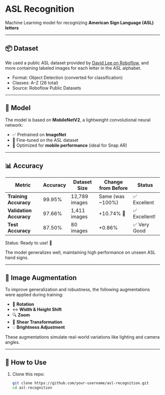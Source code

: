 # ASL Recognition

Machine Learning model for recognizing **American Sign Language (ASL) letters**

---

## 📦 Dataset

We used a public ASL dataset provided by [David Lee on Roboflow](https://public.roboflow.com/object-detection/american-sign-language-letters), and more containing labeled images for each letter in the ASL alphabet.

- Format: Object Detection (converted for classification)
- Classes: A–Z (26 total)
- Source: Roboflow Public Datasets

---

## 🧠 Model

The model is based on **MobileNetV2**, a lightweight convolutional neural network:

- ✅ Pretrained on **ImageNet**
- 🔁 Fine-tuned on the ASL dataset
- 🔧 Optimized for **mobile performance** (ideal for Snap AR)

---

## 📊 Accuracy

| **Metric**              | **Accuracy** | **Dataset Size** | **Change from Before** | **Status**   |
| ----------------------- | ------------ | ---------------- | ---------------------- | ------------ |
| **Training Accuracy**   | 99.95%       | 12,789 images    | Same (was ~100%)       | ✅ Excellent  |
| **Validation Accuracy** | 97.66%       | 1,411 images     | +10.74% 🚀             | ✅ Excellent! |
| **Test Accuracy**       | 87.50%       | 80 images        | +0.86%                 | ✅ Very Good  |

Status: Ready to use! 🎉

The model generalizes well, maintaining high performance on unseen ASL hand signs.

---

## 🧪 Image Augmentation

To improve generalization and robustness, the following augmentations were applied during training:

- 🔄 **Rotation**
- ↔️ **Width & Height Shift**
- 🔍 **Zoom**
- 📐 **Shear Transformation**
- 💡 **Brightness Adjustment**

These augmentations simulate real-world variations like lighting and camera angles.

---

## 🚀 How to Use

1. Clone this repo:

   ```bash
   git clone https://github.com/your-username/asl-recognition.git
   cd asl-recognition
